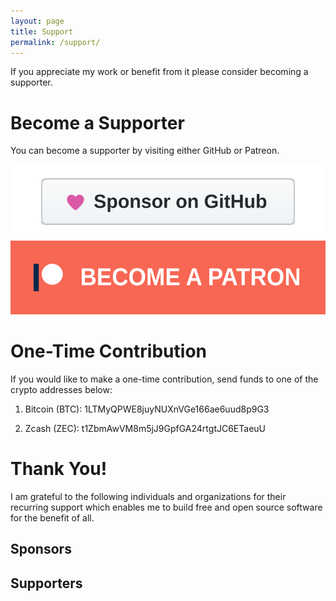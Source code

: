 ```yaml
---
layout: page
title: Support
permalink: /support/
---
```


If you appreciate my work or benefit from it please consider becoming a supporter.

# Become a Supporter

You can become a supporter by visiting either GitHub or Patreon.

<p align="center">
    <a href="https://github.com/sponsors/raugfer">
        <img alt="GitHub Sponsors" src="/assets/images/github-sponsors-badge.svg">
    </a>
    <a href="https://www.patreon.com/raugfer">
        <img alt="Patreon" src="/assets/images/patreon-badge.svg">
    </a>
</p>

# One-Time Contribution

If you would like to make a one-time contribution, send funds to one of the
crypto addresses below:

1. Bitcoin (BTC): 1LTMyQPWE8juyNUXnVGe166ae6uud8p9G3

2. Zcash (ZEC): t1ZbmAwVM8m5jJ9GpfGA24rtgtJC6ETaeuU

# Thank You!

I am grateful to the following individuals and organizations for their recurring
support which enables me to build free and open source software for the benefit
of all.

## Sponsors

## Supporters

